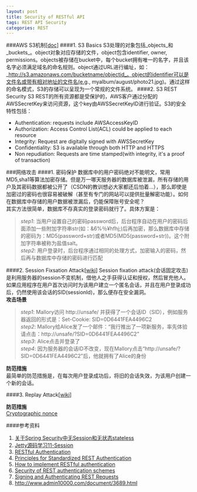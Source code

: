 ```yaml
---
layout: post
title: Security of RESTful API
tags: REST API Security
categories: REST
---
```

###AWS S3机制[[doc](http://docs.aws.amazon.com/AmazonS3/latest/dev/RESTAuthentication.html)]
####1. S3 Basics
S3处理的对象包括_objects_和_buckets_。object对象对应存储的文件，object包含identifier, owner, permissions。objects被存储在bucket中，每个bucket拥有唯一的名字，并且该名字必须满足域名的命名规则。object通过URL进行编址，如：_http://s3.amazonaws.com/bucketname/objectid_。object的identifier可以是文件名或带有相对地址的文件名(e.g., myalbum/august/photo21.jpg)。通过这样的命名模式，S3的存储可以呈现为一个常规的文件系统。
####2. S3 REST Security
S3 REST的所有资源都是受保护的，AWS客户通过分配的AWSSecretKey来访问资源，这个key由AWSSecretKeyID进行验证。S3的安全特性包括：

- Authentication: requests include AWSAccessKeyID
- Authorization: Access Control List(ACL) could be applied to each resource
- Integrity: Request are digitally signed with AWSSecretKey
- Confidentiality: S3 is available through both HTTP and HTTPS
- Non repudiation: Requests are time stamped(with integrity, it's a proof of transaction)

###网络攻击
####1. 密码保护
数据库中的用户密码绝对不能明文，常用MD5,sha1等算法加密存储。但是万一哪天服务器的数据库被泄漏，所有存储的用户及其密码数据都被公开了（CSDN的教训想必大家都还后怕着...），那么即使是加密过的密码也很容易被破解（甚至有专门的网站可以提供批量解密功能）。如何在数据库中存储的用户数据被泄漏后，仍能保障账号安全呢？  
其实方法很简单，数据库不存真实的登录密码就行了。具体方案是：  
>_step1_: 当用户设置自己的密码password后，后台程序自动在用户的密码后面添加一些附加字符串str(如：&6%％¥hfhj;)后再加密，那么数据库中存储的密码为：MD5(password+str)或者MD5(MD5(password+str))。这个附加字符串被称为盐值salt。  
>_step2_: 用户登录时，后台程序通过相同的处理方式，加密输入的密码，然后再与数据库中存储的密码进行匹配  

####2. Session Fixsation Attack[[wiki](http://en.wikipedia.org/wiki/Session_fixation)] 
Session fixation attack(会话固定攻击)是利用服务器的session不变机制，借他人之手获得认证和授权，然后冒充他人。如果应用程序在用户首次访问时为该用户建立一个匿名会话，并且在用户登录成功后，仍然使用该会话的SID(sessionId)，那么便存在安全漏洞。  
**攻击场景**   
>_step1_: Mallory访问 http://unsafe/ 并获得了一个会话ID（SID），例如服务器返回的形式是：Set-Cookie: SID=0D6441FEA4496C2  
_step2_: Mallory给Alice发了一个邮件：“我行推出了一项新服务，率先体验请点击：http://unsafe/?SID=0D6441FEA4496C2”  
_step3_: Alice点击并登录了  
_step4_: 因为服务器的会话ID不改变，现在Mallory点击“http://unsafe/?SID=0D6441FEA4496C2”后，他就拥有了Alice的身份  

**防范措施**  
最简单的防范措施是，在每次用户登录成功后，将旧的会话失效，为该用户创建一个新的会话。

####3. Replay Attack[[wiki](http://en.wikipedia.org/wiki/Replay_attack)]

**防范措施**  
[Cryptographic nonce](http://en.wikipedia.org/wiki/Cryptographic_nonce)

####参考资料  
1. [关于Spring Security中无Session和无状态stateless](http://www.cnblogs.com/Mainz/p/3230077.html)
2. [Jetty源码学习11-Session](http://my.oschina.net/tryUcatchUfinallyU/blog/113350)
3. [RESTful Authentication](http://stackoverflow.com/questions/319530/restful-authentication)
4. [Principles for Standardized REST Authentication](http://broadcast.oreilly.com/2009/12/principles-for-standardized-rest-authentication.html)
5. [How to implement RESTful authentication](http://blog.synopse.info/post/2011/05/24/How-to-implement-RESTful-authentication)
6. [Security of REST authentication schemes](http://stackoverflow.com/questions/454355/security-of-rest-authentication-schemes)
7. [Signing and Authenticating REST Requests](http://docs.aws.amazon.com/AmazonS3/latest/dev/RESTAuthentication.html)
8. <http://www.admin10000.com/document/3689.html>